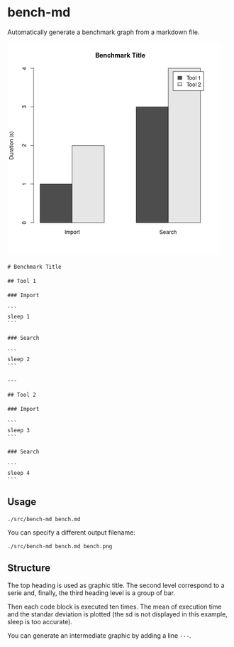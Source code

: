 # bench-md

Automatically generate a benchmark graph from a markdown file.

![Benchmark graphic](bench.png)

    # Benchmark Title

    ## Tool 1

    ### Import

    ```
    sleep 1
    ```

    ### Search

    ```
    sleep 2
    ```

    ---

    ## Tool 2

    ### Import

    ```
    sleep 3
    ```

    ### Search

    ```
    sleep 4
    ```

## Usage

```
./src/bench-md bench.md
```

You can specify a different output filename:

```
./src/bench-md bench.md bench.png
```

## Structure

The top heading is used as graphic title. The second level correspond to a
serie and, finally, the third heading level is a group of bar.

Then each code block is executed ten times. The mean of execution time and the
standar deviation is plotted (the sd is not displayed in this example, sleep is
too accurate).

You can generate an intermediate graphic by adding a line `---`.
